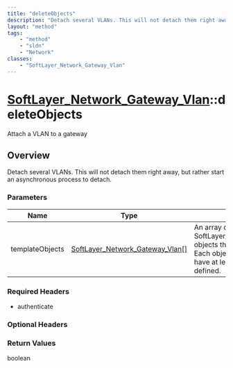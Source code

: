 ```yaml
---
title: "deleteObjects"
description: "Detach several VLANs. This will not detach them right away, but rather start an asynchronous process to detach."
layout: "method"
tags:
    - "method"
    - "sldn"
    - "Network"
classes:
    - "SoftLayer_Network_Gateway_Vlan"
---
```

# [SoftLayer_Network_Gateway_Vlan](/reference/services/SoftLayer_Network_Gateway_Vlan)::deleteObjects

Attach a VLAN to a gateway


## Overview 
Detach several VLANs. This will not detach them right away, but rather start an asynchronous process to detach. 

### Parameters 
|Name | Type | Description |
| --- | --- | --- |
|templateObjects| <a href='/reference/datatypes/SoftLayer_Network_Gateway_Vlan'>SoftLayer_Network_Gateway_Vlan[] </a>| An array of skeleton SoftLayer_Network_Gateway_Vlan objects that you wish to delete. Each object in the array must have at least their id properties defined.|


### Required Headers
* authenticate

### Optional Headers

### Return Values
boolean

